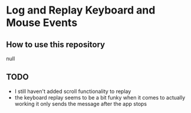 # Log and Replay Keyboard and Mouse Events

## How to use this repository

null

## TODO

- I still haven't added scroll functionality to replay
- the keyboard replay seems to be a bit funky when it comes to actually working
    it only sends the message after the app stops

